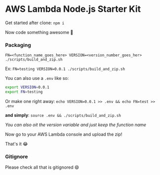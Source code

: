 # AWS Lambda Node.js Starter Kit

Get started after clone: `npm i`

Now code something awesome :rocket:

### Packaging

`FN=<function_name_goes_here> VERSION=<version_number_goes_her> ./scripts/build_and_zip.sh`

Ex: `FN=testing VERSION=0.0.1 ./scripts/build_and_zip.sh`

You can also use a `.env` like so:

```bash
export VERSION=0.0.1
export FN=testing
```

Or make one right away: `echo VERSION=0.0.1 >> .env && echo FN=test >> .env`

**and simply**: `source .env && ./scripts/build_and_zip.sh`

_You can also oit the version variable and just keep the function name_

Now go to your AWS Lambda console and upload the zip!

That's it :joy:

### Gitignore

Please check all that is gitignored :smile:
